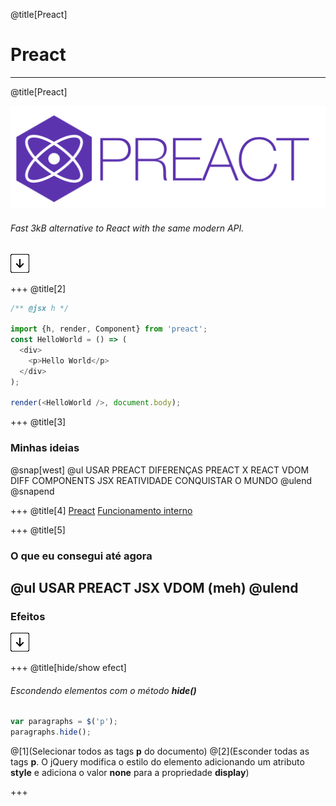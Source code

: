 @title[Preact]
# Preact

---
@title[Preact]

![Preact](assets/preact.png)

###### Fast 3kB alternative to React with the same modern API.

![Press Down Key](assets/down-arrow.png)

+++
@title[2]


```javascript
/** @jsx h */

import {h, render, Component} from 'preact';
const HelloWorld = () => (
  <div>
    <p>Hello World</p>
  </div>
);

render(<HelloWorld />, document.body);
```
+++
@title[3]
### Minhas ideias

@snap[west] 
@ul
USAR PREACT
DIFERENÇAS PREACT X REACT
VDOM
DIFF
COMPONENTS
JSX
REATIVIDADE
CONQUISTAR O MUNDO @ulend @snapend

+++
@title[4]
[Preact](https://preactjs.com/)
[Funcionamento interno](https://cdn-images-1.medium.com/max/2000/1*TF0TZszVwpYc1Pba7Dbk7Q.png)

+++
@title[5]
### O que eu consegui até agora

@ul
USAR PREACT
JSX
VDOM (meh) @ulend
---

### Efeitos

![Press Down Key](assets/down-arrow.png)

+++
@title[hide/show efect]

###### Escondendo elementos com o método **hide()**

```javascript
var paragraphs = $('p');
paragraphs.hide();
```

@[1](Selecionar todos as tags **p** do documento)
@[2](Esconder todas as tags **p**. O jQuery modifica o estilo do elemento adicionando um atributo **style** e adiciona o valor **none** para a propriedade **display**)

+++
